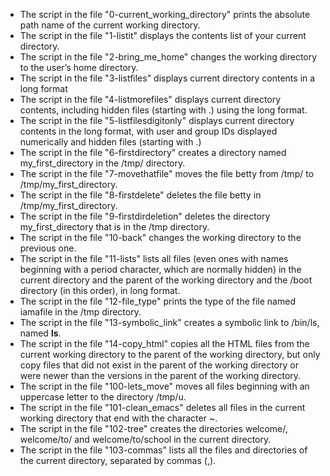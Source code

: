 - The script in the file "0-current_working_directory" prints the absolute path name of the current working directory.
- The script in the file "1-listit" displays the contents list of your current directory.
- The script in the file "2-bring_me_home" changes the working directory to the user’s home directory.
- The script in the file "3-listfiles" displays current directory contents in a long format
- The script in the file "4-listmorefiles" displays current directory contents, including hidden files (starting with .) using the long format.
- The script in the file "5-listfilesdigitonly" displays current directory contents in the long format, with user and group IDs displayed numerically and hidden files (starting with .)
- The script in the file "6-firstdirectory" creates a directory named my_first_directory in the /tmp/ directory.
- The script in the file "7-movethatfile" moves the file betty from /tmp/ to /tmp/my_first_directory.
- The script in the file "8-firstdelete" deletes the file betty in /tmp/my_first_directory.
- The script in the file "9-firstdirdeletion" deletes the directory my_first_directory that is in the /tmp directory.
- The script in the file "10-back" changes the working directory to the previous one.
- The script in the file "11-lists" lists all files (even ones with names beginning with a period character, which are normally hidden) in the current directory and the parent of the working directory and the /boot directory (in this order), in long format.
- The script in the file "12-file_type" prints the type of the file named iamafile in the /tmp directory.
- The script in the file "13-symbolic_link" creates a symbolic link to /bin/ls, named __ls__.
- The script in the file "14-copy_html" copies all the HTML files from the current working directory to the parent of the working directory, but only copy files that did not exist in the parent of the working directory or were newer than the versions in the parent of the working directory.
- The script in the file "100-lets_move" moves all files beginning with an uppercase letter to the directory /tmp/u.
- The script in the file "101-clean_emacs" deletes all files in the current working directory that end with the character ~.
- The script in the file "102-tree" creates the directories welcome/, welcome/to/ and welcome/to/school in the current directory.
- The script in the file "103-commas" lists all the files and directories of the current directory, separated by commas (,).
